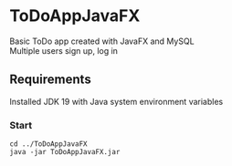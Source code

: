 # ToDoAppJavaFX
Basic ToDo app created with JavaFX and MySQL <br />
Multiple users sign up, log in
## Requirements
Installed JDK 19 with Java system environment variables
### Start
```
cd ../ToDoAppJavaFX
java -jar ToDoAppJavaFX.jar
```


